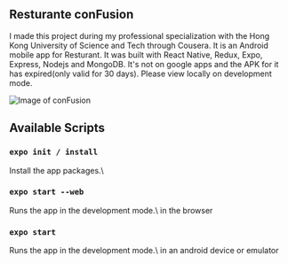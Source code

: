 ## Resturante conFusion

I made this project during my professional specialization with the Hong Kong University of Science and Tech through Cousera. It is an Android mobile app for Resturant. It was built with React Native, Redux, Expo, Express, Nodejs and MongoDB. It's not on google apps and the APK for it has expired(only valid for 30 days). Please view locally on development mode.

![Image of conFusion](https://Ndkkqueenie.github.com/images/confusion.png)

## Available Scripts

### `expo init / install`

Install the app packages.\

### `expo start --web`

Runs the app in the development mode.\ in the browser

### `expo start `
Runs the app in the development mode.\ in an android device or emulator